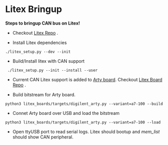 # Litex Bringup

**Steps to bringup CAN bus on Litex!**

* Checkout  [Litex Repo](https://github.com/disdi/litex) .

* Install Litex dependencies

```
./litex_setup.py --dev --init
```
* Build/Install litex with CAN support
```
 ./litex_setup.py --init --install --user 
```
* Current CAN Litex support is added to [Arty board](https://digilent.com/shop/arty-a7-100t-artix-7-fpga-development-board/).
Checkout  [Litex Board Repo](https://github.com/disdi/litex-boards) .
 
 * Build bitstream for Arty board.
 ```
 python3 litex_boards/targets/digilent_arty.py --variant=a7-100 --build

 ```

 * Connet Arty board over USB and load the bitstream
 ```
 python3 litex_boards/targets/digilent_arty.py --variant=a7-100 --load

 ```

 * Open ttyUSB port to read serial logs.
 Litex should bootup and *mem_list* should show CAN peripheral.
